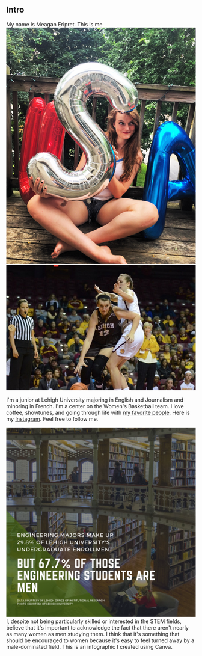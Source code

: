 ## Intro
My name is Meagan Eripret. This is me ![me](IMG_3518.JPG) ![me](https://github.com/meaganeripret/meaganeripret.github.io/blob/master/fullsizeoutput_2a41.jpeg?raw=true) 

I'm a junior at Lehigh University majoring in English and Journalism and minoring in French. I'm a center on the Women's Basketball team. I love coffee, showtunes, and going through life with [my favorite people](http://www.lehighsports.com/roster.aspx?path=wbball).
Here is my [Instagram](http://instagram.com/meageripret). Feel free to follow me.





![Canva](https://github.com/meaganeripret/meaganeripret.github.io/blob/master/Engineering%20Majors%20make%20up%2029.8%25%20of%20Lehigh's%20UnderGraduate%20Enrollment.png?raw=true)
I, despite not being particularly skilled or interested in the STEM fields, believe that it's important to acknowledge the fact that there aren't nearly as many women as men studying them. I think that it's something that should be encouraged to women because it's easy to feel turned away by a male-dominated field. This is an infographic I created using Canva. 
